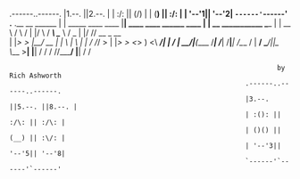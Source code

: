 .------..------.
|1.--. ||2.--. |
| :/\: || (\/) |
| (__) || :\/: |
| '--'1|| '--'2|
`------'`------'
       .__                       .__                                __
______ |  | _____    ____   ____ |__| ____    ____   ______   ____ |  | __ ___________
\____ \|  | \__  \  /    \ /    \|  |/    \  / ___\  \____ \ /  _ \|  |/ // __ \_  __ \
|  |_> >  |__/ __ \|   |  \   |  \  |   |  \/ /_/  > |  |_> >  <_> )    <\  ___/|  | \/
|   __/|____(____  /___|  /___|  /__|___|  /\___  /  |   __/ \____/|__|_ \\___  >__|
|__|             \/     \/     \/        \//_____/   |__|               \/    \/

                                                                       by Rich Ashworth
                                                               .------..------..------.
                                                               |3.--. ||5.--. ||8.--. |
                                                               | :(): || :/\: || :/\: |
                                                               | ()() || (__) || :\/: |
                                                               | '--'3|| '--'5|| '--'8|
                                                               `------'`------'`------'
